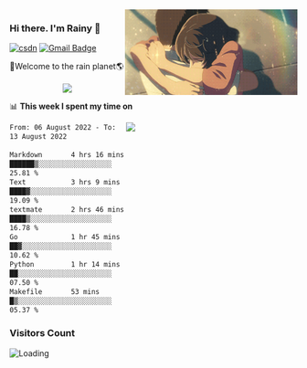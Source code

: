 <img  align='right' height="150" src="https://github.com/LikeRainDay/LikeRainDay/blob/master/pic/img_rain_1.gif?raw=true">



### Hi there. I'm Rainy :lemon:

[![csdn](https://img.shields.io/badge/-csdn-c14438?style=flat-square&logo=c&logoColor=white)](https://blog.csdn.net/qq_15807167)
[![Gmail Badge](https://img.shields.io/badge/-gmail-c14438?style=flat-square&logo=Gmail&logoColor=white&link=mailto:houshuai0816@gmail.com)](mailto:houshuai0816@gmail.com)

🚀Welcome to the rain planet🌎

<center>
<img align='center'  src="https://source.unsplash.com/random/1200x600">
</center>

📊 **This week I spent my time on**

<img align='right'   width="300" src="https://github-readme-stats.vercel.app/api?username=LikeRainDay&show_icons=true&title_color=fff&icon_color=79ff97&text_color=9f9f9f&bg_color=151515">

<!--START_SECTION:waka-->

```text
From: 06 August 2022 - To: 13 August 2022

Markdown       4 hrs 16 mins   ██████▒░░░░░░░░░░░░░░░░░░   25.81 %
Text           3 hrs 9 mins    ████▓░░░░░░░░░░░░░░░░░░░░   19.09 %
textmate       2 hrs 46 mins   ████▒░░░░░░░░░░░░░░░░░░░░   16.78 %
Go             1 hr 45 mins    ██▓░░░░░░░░░░░░░░░░░░░░░░   10.62 %
Python         1 hr 14 mins    ██░░░░░░░░░░░░░░░░░░░░░░░   07.50 %
Makefile       53 mins         █▒░░░░░░░░░░░░░░░░░░░░░░░   05.37 %
```

<!--END_SECTION:waka-->

### Visitors Count
<img align="left" src = "https://profile-counter.glitch.me/LikeRainDay/count.svg" alt ="Loading">
